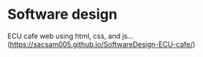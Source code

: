 # Software design
 ECU cafe web using html, css, and js...
 (https://sacsam005.github.io/SoftwareDesign-ECU-cafe/)
